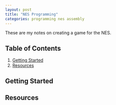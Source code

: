 ```yaml
---
layout: post
title: "NES Programming"
categories: programming nes assembly
---
```


These are my notes on creating a game for the NES.

## Table of Contents
1. [Getting Started](#getting-started)
2. [Resources](#resources)

## Getting Started

## Resources
